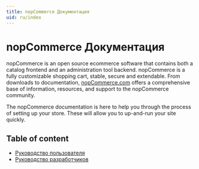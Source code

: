 ```yaml
---
title: nopCommerce Документация
uid: ru/index
---
```


# nopCommerce Документация

nopCommerce is an open source ecommerce software that contains both a catalog frontend and an administration tool backend. nopCommerce is a fully customizable shopping cart, stable, secure and extendable. From downloads to documentation, [nopCommerce.com](https://www.nopCommerce.com) offers a comprehensive base of information, resources, and support to the nopCommerce community.

The nopCommerce documentation is here to help you through the process of setting up your store. These will allow you to up-and-run your site quickly.

## Table of content

* [Руководство пользователя](xref:ru/user-guide/index)
* [Руководство разработчиков](xref:ru/developer/index)